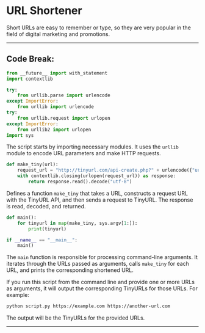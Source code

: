 # URL Shortener

Short URLs are easy to remember or type, so they are very popular in the field of digital marketing and promotions.

-----

## Code Break:

```python
from __future__ import with_statement
import contextlib

try:
    from urllib.parse import urlencode
except ImportError:
    from urllib import urlencode
try:
    from urllib.request import urlopen
except ImportError:
    from urllib2 import urlopen
import sys
```

The script starts by importing necessary modules. It uses the `urllib` module to encode URL parameters and make HTTP requests.

```python
def make_tiny(url):
    request_url = "http://tinyurl.com/api-create.php?" + urlencode({"url": url})
    with contextlib.closing(urlopen(request_url)) as response:
        return response.read().decode("utf-8")
```

Defines a function `make_tiny` that takes a URL, constructs a request URL with the TinyURL API, and then sends a request to TinyURL. The response is read, decoded, and returned.

```python
def main():
    for tinyurl in map(make_tiny, sys.argv[1:]):
        print(tinyurl)

if __name__ == "__main__":
    main()
```

The `main` function is responsible for processing command-line arguments. It iterates through the URLs passed as arguments, calls `make_tiny` for each URL, and prints the corresponding shortened URL.

If you run this script from the command line and provide one or more URLs as arguments, it will output the corresponding TinyURLs for those URLs. For example:

```bash
python script.py https://example.com https://another-url.com
```

The output will be the TinyURLs for the provided URLs.

-----